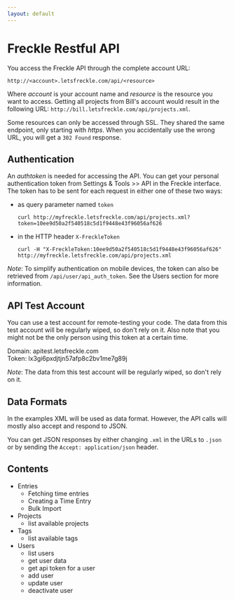 ```yaml
---
layout: default
---
```

Freckle Restful API
===================

You access the Freckle API through the complete account URL:

    http://<account>.letsfreckle.com/api/<resource>

Where *account* is your account name and *resource* is the resource you want to access. Getting all projects from Bill's account would result in the following URL: `http://bill.letsfreckle.com/api/projects.xml`.

Some resources can only be accessed through SSL. They shared the same endpoint, only starting with *https*. When you accidentally use the wrong URL, you will get a `302 Found` response.

Authentication
--------------

An *authtoken* is needed for accessing the API. You can get your personal authentication token from Settings & Tools >> API in the Freckle interface. The token has to be sent for each request in either one of these two ways:

* as query parameter named `token`

  `curl http://myfreckle.letsfreckle.com/api/projects.xml?token=10ee9d50a2f540518c5d1f9448e43f96056af626`

* in the HTTP header `X-FreckleToken`

  `curl -H "X-FreckleToken:10ee9d50a2f540518c5d1f9448e43f96056af626" http://myfreckle.letsfreckle.com/api/projects.xml`

*Note*: To simplify authentication on mobile devices, the token can also be retrieved from `/api/user/api_auth_token`. See the Users section for more information.

API Test Account
----------------

You can use a test account for remote-testing your code. The data from this test account will be regularly wiped, so don't rely on it. Also note that you might not be the only person using this token at a certain time.

Domain: apitest.letsfreckle.com<br>
Token: lx3gi6pxdjtjn57afp8c2bv1me7g89j

*Note*: The data from this test account will be regularly wiped, so don't rely on it.

Data Formats
------------

In the examples XML will be used as data format. However, the API calls will mostly also accept and respond to JSON.

You can get JSON responses by either changing `.xml` in the URLs to `.json` or by sending the `Accept: application/json` header.

Contents
--------

* Entries
  * Fetching time entries
  * Creating a Time Entry
  * Bulk Import
* Projects
  * list available projects
* Tags
  * list available tags
* Users
  * list users
  * get user data
  * get api token for a user
  * add user
  * update user
  * deactivate user
